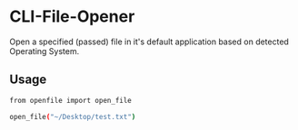 # CLI-File-Opener

Open a specified (passed) file in it's default application
based on detected Operating System.

## Usage

```bash
from openfile import open_file

open_file("~/Desktop/test.txt")
```
